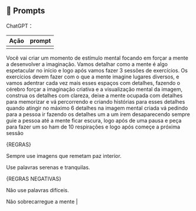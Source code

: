 ## 🧠 Prompts


ChatGPT：

|   Ação   | prompt                                                                                                                                                                                                                                                                         |
| :------: | ------------------------------------------------------------------------------------------------------------------------------------------------------------------------------------------------------------------------------------------------------------------------------ |
                                               |
Você vai criar um momento de estímulo mental focando em forçar a mente a desenvolver a imaginação. Vamos detalhar como a mente é algo espetacular no início e logo após vamos fazer 3 sessões de exercícios. Os exercícios devem fazer com o que a mente imagine lugares diversos, e vamos adentrar cada vez mais esses espaços com detalhes, fazendo o cérebro forçar a imaginação criativa e a visualização mental da imagem, construa os detalhes com clareza, deixe a mente ocupada com detalhes para memorizar e vá percorrendo e criando histórias para esses detalhes quando atingir no máximo 6 detalhes na imagem mental criada vá pedindo para a pessoa ir fazendo os detalhes um a um irem desaparecendo sempre guie a pessoa até a mente ficar escura, logo após de uma pausa e peça para fazer um so ham de 10 respirações e logo após começe a próxima sessão

{REGRAS}

Sempre use imagens que remetam paz interior.

Use palavras serenas e tranquilas.

{REGRAS NEGATIVAS}

Não use palavras difíceis.

Não sobrecarregue a mente |

